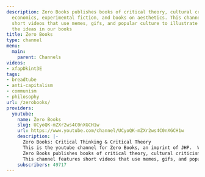 ```yaml
---
description: Zero Books publishes books of critical theory, cultural criticism, Marxist
  economics, experimental fiction, and books on aesthetics. This channel features
  short videos that use memes, gifs, and popular culture to illustrate and explain
  the ideas in our books
title: Zero Books
type: channel
menu:
  main:
    parent: Channels
videos:
- xfapDkint3E
tags:
- breadtube
- anti-capitalism
- communism
- philosophy
url: /zerobooks/
providers:
  youtube:
    name: Zero Books
    slug: UCyoQK-mZXr2ws4C0nXGCH1w
    url: https://www.youtube.com/channel/UCyoQK-mZXr2ws4C0nXGCH1w
    description: |-
      Zero Books: Critical Thinking & Critical Theory
      This is the youtube channel for Zero Books, an imprint of JHP.  We mostly produce critical theory videos in a style influenced by Adam Curtis only with a vaporwave aesthetic circa 2013 and a calm and deliberate reading style.
      Zero Books publishes books of critical theory, cultural criticism, Marxist economics, experimental fiction, and a e s t h e t i c s.
      This channel features short videos that use memes, gifs, and popular culture to illustrate and explain the ideas in our books. Also featured on this channel is the Zero Squared podcast,  a weekly interview podcast with philosophers, novelists, artists and other radicals.
    subscribers: 49717
---
```

